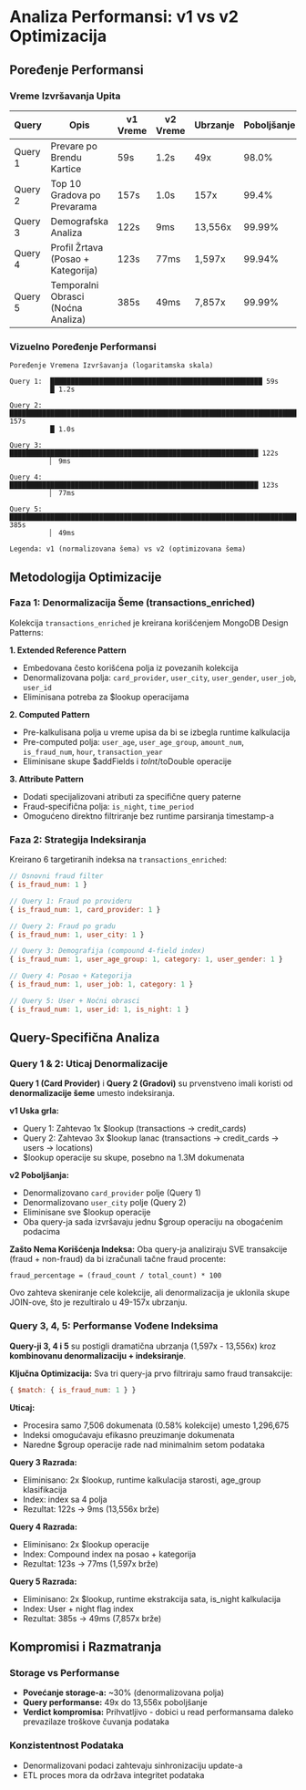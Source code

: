 # Analiza Performansi: v1 vs v2 Optimizacija

## Poređenje Performansi

### Vreme Izvršavanja Upita

| Query | Opis | v1 Vreme | v2 Vreme | Ubrzanje | Poboljšanje |
|-------|------|----------|----------|----------|-------------|
| Query 1 | Prevare po Brendu Kartice | 59s | 1.2s | 49x | 98.0% |
| Query 2 | Top 10 Gradova po Prevarama | 157s | 1.0s | 157x | 99.4% |
| Query 3 | Demografska Analiza | 122s | 9ms | 13,556x | 99.99% |
| Query 4 | Profil Žrtava (Posao + Kategorija) | 123s | 77ms | 1,597x | 99.94% |
| Query 5 | Temporalni Obrasci (Noćna Analiza) | 385s | 49ms | 7,857x | 99.99% |

### Vizuelno Poređenje Performansi

```
Poređenje Vremena Izvršavanja (logaritamska skala)

Query 1:  ████████████████████████████████████████████████████ 59s
          █ 1.2s

Query 2:  ████████████████████████████████████████████████████████████████████████████████ 157s
          █ 1.0s

Query 3:  █████████████████████████████████████████████████████████████ 122s
          ▏ 9ms

Query 4:  █████████████████████████████████████████████████████████████ 123s
          ▏ 77ms

Query 5:  ████████████████████████████████████████████████████████████████████████████████████████████████████████████████████████████████████████████████████████ 385s
          ▏ 49ms

Legenda: v1 (normalizovana šema) vs v2 (optimizovana šema)
```

## Metodologija Optimizacije

### Faza 1: Denormalizacija Šeme (transactions_enriched)

Kolekcija `transactions_enriched` je kreirana korišćenjem MongoDB Design Patterns:

**1. Extended Reference Pattern**
- Embedovana često korišćena polja iz povezanih kolekcija
- Denormalizovana polja: `card_provider`, `user_city`, `user_gender`, `user_job`, `user_id`
- Eliminisana potreba za $lookup operacijama

**2. Computed Pattern**
- Pre-kalkulisana polja u vreme upisa da bi se izbegla runtime kalkulacija
- Pre-computed polja: `user_age`, `user_age_group`, `amount_num`, `is_fraud_num`, `hour`, `transaction_year`
- Eliminisane skupe $addFields i $toInt/$toDouble operacije

**3. Attribute Pattern**
- Dodati specijalizovani atributi za specifične query paterne
- Fraud-specifična polja: `is_night`, `time_period`
- Omogućeno direktno filtriranje bez runtime parsiranja timestamp-a

### Faza 2: Strategija Indeksiranja

Kreirano 6 targetiranih indeksa na `transactions_enriched`:

```javascript
// Osnovni fraud filter
{ is_fraud_num: 1 }

// Query 1: Fraud po provideru
{ is_fraud_num: 1, card_provider: 1 }

// Query 2: Fraud po gradu
{ is_fraud_num: 1, user_city: 1 }

// Query 3: Demografija (compound 4-field index)
{ is_fraud_num: 1, user_age_group: 1, category: 1, user_gender: 1 }

// Query 4: Posao + Kategorija
{ is_fraud_num: 1, user_job: 1, category: 1 }

// Query 5: User + Noćni obrasci
{ is_fraud_num: 1, user_id: 1, is_night: 1 }
```

## Query-Specifična Analiza

### Query 1 & 2: Uticaj Denormalizacije

**Query 1 (Card Provider)** i **Query 2 (Gradovi)** su prvenstveno imali koristi od **denormalizacije šeme** umesto indeksiranja.

**v1 Uska grla:**
- Query 1: Zahtevao 1x $lookup (transactions → credit_cards)
- Query 2: Zahtevao 3x $lookup lanac (transactions → credit_cards → users → locations)
- $lookup operacije su skupe, posebno na 1.3M dokumenata

**v2 Poboljšanja:**
- Denormalizovano `card_provider` polje (Query 1)
- Denormalizovano `user_city` polje (Query 2)
- Eliminisane sve $lookup operacije
- Oba query-ja sada izvršavaju jednu $group operaciju na obogaćenim podacima

**Zašto Nema Korišćenja Indeksa:**
Oba query-ja analiziraju SVE transakcije (fraud + non-fraud) da bi izračunali tačne fraud procente:
```
fraud_percentage = (fraud_count / total_count) * 100
```
Ovo zahteva skeniranje cele kolekcije, ali denormalizacija je uklonila skupe JOIN-ove, što je rezultiralo u 49-157x ubrzanju.

### Query 3, 4, 5: Performanse Vođene Indeksima

**Query-ji 3, 4 i 5** su postigli dramatična ubrzanja (1,597x - 13,556x) kroz **kombinovanu denormalizaciju + indeksiranje**.

**Ključna Optimizacija:**
Sva tri query-ja prvo filtriraju samo fraud transakcije:
```javascript
{ $match: { is_fraud_num: 1 } }
```

**Uticaj:**
- Procesira samo 7,506 dokumenata (0.58% kolekcije) umesto 1,296,675
- Indeksi omogućavaju efikasno preuzimanje dokumenata
- Naredne $group operacije rade nad minimalnim setom podataka

**Query 3 Razrada:**
- Eliminisano: 2x $lookup, runtime kalkulacija starosti, age_group klasifikacija
- Index: index sa 4 polja
- Rezultat: 122s → 9ms (13,556x brže)

**Query 4 Razrada:**
- Eliminisano: 2x $lookup operacije
- Index: Compound index na posao + kategorija
- Rezultat: 123s → 77ms (1,597x brže)

**Query 5 Razrada:**
- Eliminisano: 2x $lookup, runtime ekstrakcija sata, is_night kalkulacija
- Index: User + night flag index 
- Rezultat: 385s → 49ms (7,857x brže)

## Kompromisi i Razmatranja

### Storage vs Performanse
- **Povećanje storage-a:** ~30% (denormalizovana polja)
- **Query performanse:** 49x do 13,556x poboljšanje
- **Verdict kompromisa:** Prihvatljivo - dobici u read performansama daleko prevazilaze troškove čuvanja podataka

### Konzistentnost Podataka
- Denormalizovani podaci zahtevaju sinhronizaciju update-a
- ETL proces mora da održava integritet podataka

